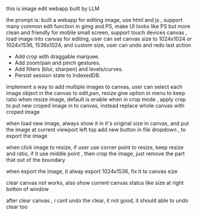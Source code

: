 this is image edit webapp built by LLM

the prompt is:
built a webapp for editing image, use html and js , support many common edit function in gimg and PS, make UI looks like PS but more clean and friendly for mobile small screen, support touch devices
 canvas , load image into canvas for editing, user can set canvas size to 1024x1024 or 1024x1536, 1536x1024, and custom size, user can undo and redo last action


- Add crop with draggable marquee.
- Add zoom/pan and pinch gestures.
- Add filters (blur, sharpen) and levels/curves.
- Persist session state to IndexedDB.

implement a way to add multiple images to canvas, user can select each image object in the canvas to edit,pan, resize
give option in menu to keep ratio when resize image, default is enable
when in crop mode , apply crop to put new croped image in to canvas, instead replace whole canvas with croped image

when load new image, always show it in it's original size in canvas, and put the image at current viewport  left top 
add new button in file dropdown , to export the image

when click image to resize, if user use corner point to resize, keep resize and ratio, if it use middle point , then crop the image, just remove the part that out of the boundary

when export the image, it alway export 1024x1536, fix it to canvas size

clear canvas not works, also show current canvas status like size at right botton of window

after clear canvas , i cant undo the clear, it not good, it should able to undo clear too